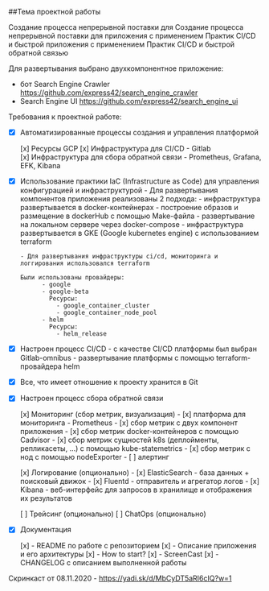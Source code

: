 ##Тема проектной работы

Создание процесса непрерывной поставки для Создание процесса непрерывной поставки для приложения 
с применением Практик CI/CD и быстрой приложения с применением Практик CI/CD и быстрой обратной связью

Для развертывания выбрано двухкомпонентное приложение:

- бот Search Engine Crawler 
  https://github.com/express42/search_engine_crawler
- Search Engine UI 
  https://github.com/express42/search_engine_ui


Требования к проектной работе:

- [x] Автоматизированные процессы создания и управления платформой

    [x] Ресурсы GCP 
    [x] Инфраструктура для CI/CD - Gitlab  
    [x] Инфраструктура для сбора обратной связи - Prometheus, Grafana, EFK, Kibana

- [x] Использование практики IaC (Infrastructure as Code) для управления конфигурацией и инфраструктурой
      - Для развертывания компонентов приложения реализованы 2 подхода:
        - инфраструктура развертывается в docker-контейнерах
            - построение образов и размещение в dockerHub с помощью Make-файла 
            - развертывание на локальном сервере через docker-compose
        - инфраструктура развертывается в GKE (Google kubernetes engine) с использованием terraform 

      - Для развертывания инфраструктуры ci/cd, мониторинга и логгирования использовался terraform              

      Были использованы провайдеры:
            - google
            - google-beta
              Ресурсы:
                - google_container_cluster
                - google_container_node_pool  
            - helm
              Ресурсы:   
                - helm_release

- [x] Настроен процесс CI/CD 
      - с качестве CI/CD платформы был выбран Gitlab-omnibus 
      - развертывание платформы с помощью terraform-провайдера helm

- [x] Все, что имеет отношение к проекту хранится в Git

- [x] Настроен процесс сбора обратной связи 

    [x] Мониторинг (сбор метрик, визуализация)
          - [x] платформа для мониторинга - Prometheus
          - [x] сбор метрик с двух компонент приложения
          - [x] сбор метрик docker-контейнеров с помощью Cadvisor 
          - [x] сбор метрик сущностей k8s (деплойменты, репликасеты, ...) с помощью kube-statemetrics
          - [x] сбор метрик с нод с помощью nodeExporter
          - [ ] алертинг

    [x] Логирование (опционально) 
          - [x] ElasticSearch - база данных + поисковый движок 
          - [x] Fluentd - отправитель и агрегатор логов 
          - [x] Kibana - веб-интерфейс для запросов в хранилище и отображения их результатов

    [ ] Трейсинг (опционально)
    [ ] ChatOps (опционально)

    
- [x] Документация 

    [x] -  README по работе с репозиторием
    [x] -  Описание приложения и его архитектуры
    [x] -  How to start?
    [x] -  ScreenCast
    [x] -  CHANGELOG с описанием выполненной работы

Скринкаст от 08.11.2020 - https://yadi.sk/d/MbCyDT5aRI6cIQ?w=1


